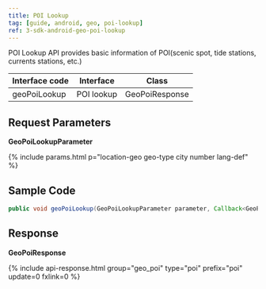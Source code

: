 ```yaml
---
title: POI Lookup
tag: [guide, android, geo, poi-lookup]
ref: 3-sdk-android-geo-poi-lookup
---
```


POI Lookup API provides basic information of POI(scenic spot, tide stations, currents stations, etc.)

| Interface code| Interface  | Class |
| ----------- | --------------- | ---------- |
| geoPoiLookup| POI lookup  | GeoPoiResponse |

## Request Parameters

**GeoPoiLookupParameter**

{% include params.html p="location-geo geo-type city number lang-def" %}

## Sample Code

```java
public void geoPoiLookup(GeoPoiLookupParameter parameter, Callback<GeoPoiResponse> callback);
```

## Response

**GeoPoiResponse**

{% include api-response.html group="geo_poi" type="poi" prefix="poi" update=0 fxlink=0 %}
<!-- 
| Property | Description | Example |
| ---------- | -------- | --------------- |
| getCode | See [Status Code](/en/docs/resource/status-code/) | 200 |
| getPoi | City data | List&lt;Location&gt; |


**Refer**

| Property | Description  |  Type |  Example  |
| ---------- | ----------- | ------------------ | ------------ |
| getSources | Data source and other statements  | List&lt;String&gt; | QWeather     |
| getLicense | Data license     | List&lt;String&gt; | QWeather Developers License |


**Location**

| Property | Description | Example |
| ------------ | ----------------------- | --------- |
| getName | POI name | Beijing Zoo |
| getId | Location ID | 10101020006A |
| getLon | Longitude of the POI | 116.33000 |
| getLat | Latitude of the POI | 39.93000 |
| getAdm2 | Name of the superior administrative division of the POI | Beijing |
| getAdm1 | The first-level administrative region to which the POI belongs | Beijing |
| getCountry | Country name of the POI | China |
| getTz | [Timezone](/en/docs/resource/glossary/#timezone) of the POI | Asia/Shanghai |
| getUtcOffset | The number of hours offset between local time and UTC time, refer to [UTC-Offset](/en/docs/resource/glossary/#utc-offset) | +08:00 |
| getIsDst | Is the location currently observing Daylight Saving time<br />`1` in daylight saving time <br /> `0` not in daylight saving time | 0 |
| getType | POI type | scenic |
| getRank | [Location Rank](/en/docs/resource/glossary/#rank) | 10 |
| getFxLink | Responsive web page of this location, easy to embed in your website or APP | https://www.qweather.com | -->
